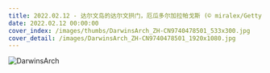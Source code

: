 ```yaml
---
title: 2022.02.12 - 达尔文岛的达尔文拱门，厄瓜多尔加拉帕戈斯 (© miralex/Getty Images)
date: 2022.02.12 00:00:00
cover_index: /images/thumbs/DarwinsArch_ZH-CN9740478501_533x300.jpg
cover_detail: /images/DarwinsArch_ZH-CN9740478501_1920x1080.jpg
---
```


![DarwinsArch](/images/DarwinsArch_ZH-CN9740478501_1920x1080.jpg)
